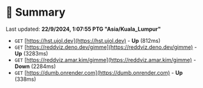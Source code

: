 # 📖 Summary
Last updated: **22/9/2024, 1:07:55 PTG "Asia/Kuala_Lumpur"**

- `GET` [https://hst.ujol.dev](https://hst.ujol.dev) - **Up** (812ms)
- `GET` [https://reddviz.deno.dev/gimme](https://reddviz.deno.dev/gimme) - **Up** (3283ms)
- `GET` [https://reddviz.amar.kim/gimme](https://reddviz.amar.kim/gimme) - **Down** (2284ms)
- `GET` [https://dumb.onrender.com](https://dumb.onrender.com) - **Up** (338ms)
